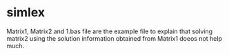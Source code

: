 # simlex
Matrix1, Matrix2 and 1.bas file are the example file to explain that solving matrix2 using the solution information obtained from Matrix1 doeos not help much. 
